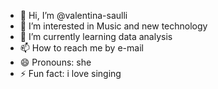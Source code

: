 - 👋 Hi, I’m @valentina-saulli
- 👀 I’m interested in Music and new technology
- 🌱 I’m currently learning data analysis
- 📫 How to reach me by e-mail
- 😄 Pronouns: she
- ⚡ Fun fact: i love singing

<!---
valentina-saulli/valentina-saulli is a ✨ special ✨ repository because its `README.md` (this file) appears on your GitHub profile.
You can click the Preview link to take a look at your changes.
--->
